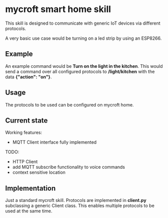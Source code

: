 # mycroft smart home skill

This skill is designed to communicate with generic IoT devices via different protocols.

A very basic use case would be turning on a led strip by using an ESP8266.

## Example
An example command would be **Turn on the light in the kitchen**. 
This would send a command over all configured protocols to **/light/kitchen** with the data **{"action": "on"}**.

## Usage
The protocols to be used can be configured on mycroft home.

## Current state

Working features:
 - MQTT Client interface fully implemented

TODO:
 - HTTP Client
 - add MQTT subscribe functionality to voice commands
 - context sensitive location
 
## Implementation
Just a standard mycroft skill.
Protocols are implemented in **client.py** subclassing a generic Client class.
This enables multiple protocols to be used at the same time.

